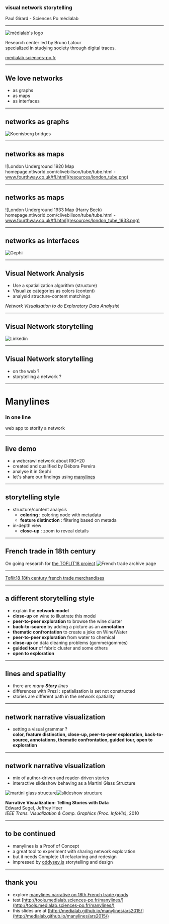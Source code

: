 ### visual network storytelling 
Paul Girard - Sciences Po médialab

---

![médialab's logo](resources/logo_medialab.png)

Research center led by Bruno Latour  
specialized in studying society through digital traces.

[medialab.sciences-po.fr](http://www.medialab.sciences-po.fr)

---

## We love networks
- as graphs
- as maps
- as interfaces

---
## networks as graphs
![Koenisberg bridges](resources/koenisberg.png)  

---
## networks as maps 
![London Underground 1920 Map homepage.ntlworld.com/clivebillson/tube/tube.html - www.fourthway.co.uk/tfl.html](resources/london_tube.png) 

---
## networks as maps 
![London Underground 1933 Map (Harry Beck) homepage.ntlworld.com/clivebillson/tube/tube.html - www.fourthway.co.uk/tfl.html](resources/london_tube_1933.png)

---
## networks as interfaces
![Gephi](resources/gephi.png)

---
## Visual Network Analysis
- Use a spatialization algorithm (structure)
- Visualize categories as colors (content)
- analysid structure-content matchings
  
  
*Network Visualisation to do Exploratory Data Analysis!* <!-- .element: class="fragment" data-fragment-index="2"   -->

---
## Visual Network storytelling
![Linkedin](resources/linkedin.png)

---
## Visual Network storytelling
- on the web ?
- storytelling a network ?

---
<!-- .slide: data-background="#F0F8F8" -->
# Manylines
### in one line
web app to storify a network

---
<!-- .slide: data-background="#F0F8F8" -->
## live demo
- a webcrawl network about RIO+20
- created and qualified by Débora Pereira 
- analyse it in Gephi
- let's share our findings using [manylines](http://tools.medialab.sciences-po.fr/manylines)

---
<!-- .slide: data-background="#F0F8F8" -->
## storytelling style
- structure/content analysis
  - **coloring** : coloring node with metadata
  - **feature distinction** : filtering based on metada
- in-depth view
  - **close-up** : zoom to reveal details  

---
<!-- .slide: data-background="#F0F8F8" -->
## French trade in 18th century
On going research for [the TOFLIT18 project](http://toflit18.hypotheses.org/) 
![French trade archive page](resources/toflit18.png)

---
<!-- .slide: data-background-iframe="http://tools.medialab.sciences-po.fr/manylines/embed#/narrative/4827de8f-568a-4b0f-af33-d78b5b0e3bfe" -->
[Toflit18 18th century french trade merchandises](http://tools.medialab.sciences-po.fr/manylines/embed#/narrative/4827de8f-568a-4b0f-af33-d78b5b0e3bfe)

---
<!-- .slide: data-background="#F0F8F8" -->
## a different storytelling style
- explain the **network model**
- **close-up** on wine to illustrate this model 
- **peer-to-peer exploration** to browse the wine cluster
- **back-to-source** by adding a picture as an **annotation**
- **thematic confrontation** to create a joke on Wine/Water
- **peer-to-peer exploration** from water to chemical
- **close-up** on data cleaning problems (gomme/gommes)
- **guided tour** of fabric cluster and some others
- **open to exploration**

---
<!-- .slide: data-background="#F0F8F8" -->

## lines and spatiality
- there are *many **Story** lines*
- differences with Prezi : spatialisation is set not constructed
- stories are different path in the network spatiality

---
<!-- .slide: data-background="#F0F8F8" -->

## network narrative visualization

- setting a visual grammar ?  
  **color, feature distinction, close-up, peer-to-peer exploration, back-to-source, annotations, thematic confrontation, guided tour, open to exploration**

---
<!-- .slide: data-background="#F0F8F8" -->

## network narrative visualization
- mix of author-driven and reader-driven stories
- interactive slideshow behaving as a Martini Glass Structure

![martini glass structure](resources/martiniglass-structure.png)![slideshow structure](resources/interactive_slideshow_structure.png)

**Narrative Visualization: Telling Stories with Data**  
Edward Segel, Jeffrey Heer  
*IEEE Trans. Visualization & Comp. Graphics (Proc. InfoVis)*, 2010

---
<!-- .slide: data-background="#F0F8F8" -->

## to be continued
- manylines is a Proof of Concept
- a great tool to experiment with sharing network exploration
- but it needs Complete UI refactoring and redesign
- impressed by [oddysey.js](http://cartodb.github.io/odyssey.js) storytelling and design

---
## thank you
- explore [manylines narrative on  18th French trade goods](http://tools.medialab.sciences-po.fr/manylines/embed#/narrative/4827de8f-568a-4b0f-af33-d78b5b0e3bfe)  
- test [http://tools.medialab.sciences-po.fr/manylines/](http://tools.medialab.sciences-po.fr/manylines/)  
- this slides are at [http://medialab.github.io/manylines/ars2015/](http://medialab.github.io/manylines/ars2015/)  
